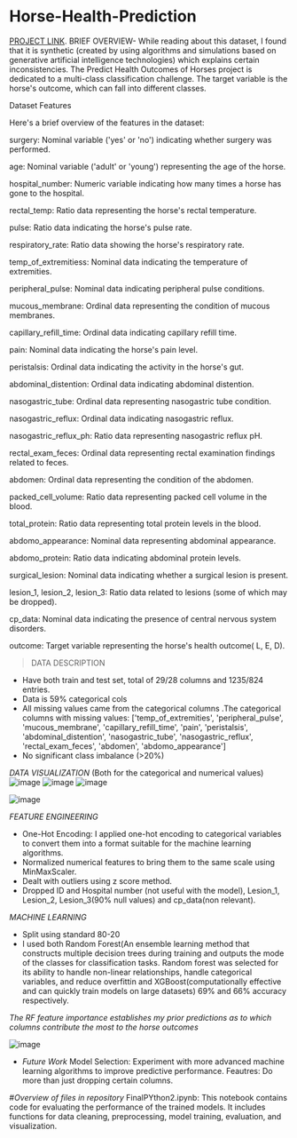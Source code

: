 # Horse-Health-Prediction
[PROJECT LINK](https://www.kaggle.com/competitions/playground-series-s3e22/data?select=train.csv).
 BRIEF OVERVIEW-  While reading about this dataset, I found that it is synthetic (created by using algorithms and simulations based on generative artificial intelligence technologies) which explains certain inconsistencies.
The Predict Health Outcomes of Horses project is dedicated to a multi-class classification challenge. The target variable is the horse's outcome, which can fall into different classes.

Dataset Features

Here's a brief overview of the features in the dataset:

surgery: Nominal variable ('yes' or 'no') indicating whether surgery was performed.

age: Nominal variable ('adult' or 'young') representing the age of the horse.

hospital_number: Numeric variable indicating how many times a horse has gone to the hospital.

rectal_temp: Ratio data representing the horse's rectal temperature.

pulse: Ratio data indicating the horse's pulse rate.

respiratory_rate: Ratio data showing the horse's respiratory rate.

temp_of_extremitiess: Nominal data indicating the temperature of extremities.

peripheral_pulse: Nominal data indicating peripheral pulse conditions.

mucous_membrane: Ordinal data representing the condition of mucous membranes.

capillary_refill_time: Ordinal data indicating capillary refill time.

pain: Nominal data indicating the horse's pain level.

peristalsis: Ordinal data indicating the activity in the horse's gut.

abdominal_distention: Ordinal data indicating abdominal distention.

nasogastric_tube: Ordinal data representing nasogastric tube condition.

nasogastric_reflux: Ordinal data indicating nasogastric reflux.

nasogastric_reflux_ph: Ratio data representing nasogastric reflux pH.

rectal_exam_feces: Ordinal data representing rectal examination findings related to feces.

abdomen: Ordinal data representing the condition of the abdomen.

packed_cell_volume: Ratio data representing packed cell volume in the blood.

total_protein: Ratio data representing total protein levels in the blood.

abdomo_appearance: Nominal data representing abdominal appearance.

abdomo_protein: Ratio data indicating abdominal protein levels.

surgical_lesion: Nominal data indicating whether a surgical lesion is present.

lesion_1, lesion_2, lesion_3: Ratio data related to lesions (some of which may be dropped).

cp_data: Nominal data indicating the presence of central nervous system disorders.

outcome: Target variable representing the horse's health outcome( L, E, D).

>DATA DESCRIPTION
- Have both train and test set, total of 29/28 columns and 1235/824 entries.
- Data is 59% categorical cols
- All missing values came from the categorical columns .The categorical columns with missing values: ['temp_of_extremities', 'peripheral_pulse', 'mucous_membrane', 'capillary_refill_time', 'pain', 'peristalsis', 'abdominal_distention', 'nasogastric_tube', 'nasogastric_reflux', 'rectal_exam_feces', 'abdomen', 'abdomo_appearance']
- No significant class imbalance (>20%)

*DATA VISUALIZATION* (Both for the categorical and numerical values)
![image](https://github.com/fs239188/Horse-Health-Prediction/assets/143844308/1e370f1b-bb57-4689-bcff-07607db4db49)
![image](https://github.com/fs239188/Horse-Health-Prediction/assets/143844308/affcd6a6-738b-4d69-8fdc-96282d3baac9)
![image](https://github.com/fs239188/Horse-Health-Prediction/assets/143844308/18cc0dd8-ff7d-49ae-bb97-d49f14cddbc3)

![image](https://github.com/fs239188/Horse-Health-Prediction/assets/143844308/45db8006-d310-4707-8f7e-e09556fca996)

*FEATURE ENGINEERING*
- One-Hot Encoding: I applied one-hot encoding to categorical variables to convert them into a format suitable for the machine learning algorithms.
- Normalized numerical features to bring them to the same scale using MinMaxScaler.
- Dealt with outliers using z score method.
- Dropped ID and Hospital number (not useful with the model), Lesion_1, Lesion_2, Lesion_3(90% null values) and cp_data(non relevant).

*MACHINE LEARNING*
- Split using standard 80-20
- I used both Random Forest(An ensemble learning method that constructs multiple decision trees during training and outputs the mode of the classes for classification tasks. Random forest was selected for its ability to handle non-linear relationships, handle categorical variables, and reduce overfittin and XGBoost(computationally effective and can quickly train models on large datasets) 69% and 66% accuracy respectively.

*The RF feature importance establishes my prior predictions as to which columns contribute the most to the horse outcomes*
 
![image](https://github.com/fs239188/Horse-Health-Prediction/assets/143844308/1ff245c8-cb2a-4b71-bb6a-8152f2fd4036)

- *Future Work*
Model Selection: Experiment with more advanced machine learning algorithms to improve predictive performance.
Feautres: Do more than just dropping certain columns.

#*Overview of files in repository*
FinalPYthon2.ipynb: This notebook contains code for evaluating the performance of the trained models. It includes functions for data cleaning, preprocessing, model training, evaluation, and visualization.
